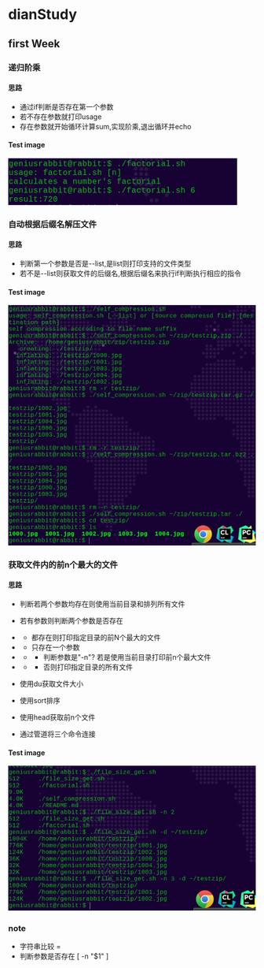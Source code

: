 # dianStudy

## first Week

### 递归阶乘

#### 思路
- 通过if判断是否存在第一个参数
- 若不存在参数就打印usage
- 存在参数就开始循环计算sum,实现阶乘,退出循环并echo

#### Test image
![](./testImage/factorial.png)


### 自动根据后缀名解压文件

#### 思路
- 判断第一个参数是否是--list,是list则打印支持的文件类型
- 若不是--list则获取文件的后缀名,根据后缀名来执行if判断执行相应的指令

#### Test image
![](./testImage/selfCompress.png)


### 获取文件内的前n个最大的文件

#### 思路
- 判断若两个参数均存在则使用当前目录和排列所有文件
- 若有参数则判断两个参数是否存在
- - 都存在则打印指定目录的前N个最大的文件
- - 只存在一个参数
- - - 判断参数是"-n"? 若是使用当前目录打印前n个最大文件
- - - 否则打印指定目录的所有文件

- 使用du获取文件大小
- 使用sort排序
- 使用head获取前n个文件
- 通过管道将三个命令连接

#### Test image
![](./testImage/filesizeget.png)


### note
- 字符串比较 =
- 判断参数是否存在 [ -n "$1" ]